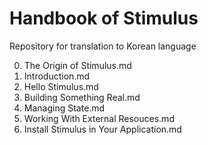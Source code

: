 # Handbook of Stimulus

Repository for translation to Korean language

0. The Origin of Stimulus.md
1. Introduction.md
2. Hello Stimulus.md
3. Building Something Real.md
4. Managing State.md
5. Working With External Resouces.md
6. Install Stimulus in Your Application.md